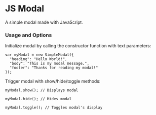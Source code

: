 JS Modal
========

A simple modal made with JavaScript.

### Usage and Options

Initialize modal by calling the constructor function with text parameters:
  
    var myModal = new SimpleModal({
      "heading": "Hello World!",
      "body": "This is my modal message.",
      "footer": "Thanks for reading my modal!"
    });

Trigger modal with show/hide/toggle methods:

    myModal.show(); // Displays modal

    myModal.hide(); // Hides modal
  
    myModal.toggle(); // Toggles modal's display